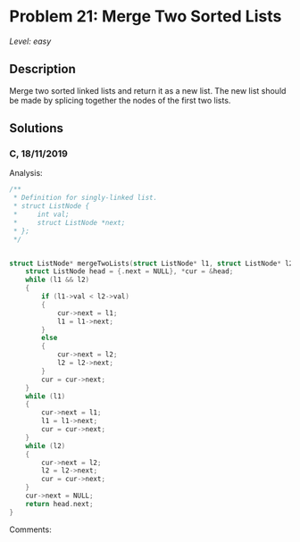 # Problem 21: Merge Two Sorted Lists
*Level: easy*
## Description
Merge two sorted linked lists and return it as a new list. The new list should be made by splicing together the nodes of the first two lists.
## Solutions
### C, 18/11/2019
Analysis:
```c
/**
 * Definition for singly-linked list.
 * struct ListNode {
 *     int val;
 *     struct ListNode *next;
 * };
 */


struct ListNode* mergeTwoLists(struct ListNode* l1, struct ListNode* l2){
    struct ListNode head = {.next = NULL}, *cur = &head;
    while (l1 && l2)
    {
        if (l1->val < l2->val)
        {
            cur->next = l1;
            l1 = l1->next;
        }
        else
        {
            cur->next = l2;
            l2 = l2->next;
        }
        cur = cur->next;
    }
    while (l1)
    {
        cur->next = l1;
        l1 = l1->next;
        cur = cur->next;
    }
    while (l2)
    {
        cur->next = l2;
        l2 = l2->next;
        cur = cur->next;
    }
    cur->next = NULL;
    return head.next;
}


```
Comments: